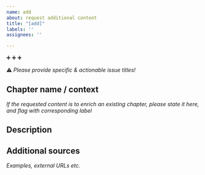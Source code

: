 ```yaml
---
name: add
about: request additional content
title: "[add]"
labels: ''
assignees: ''

---
```


:heavy_plus_sign: :heavy_plus_sign: :heavy_plus_sign:

:warning: *Please provide specific & actionable issue titles!*

## Chapter name / context
*If the requested content is to enrich an existing chapter, please state it here, and flag with corresponding label*

## Description

## Additional sources
*Examples, external URLs etc.*
